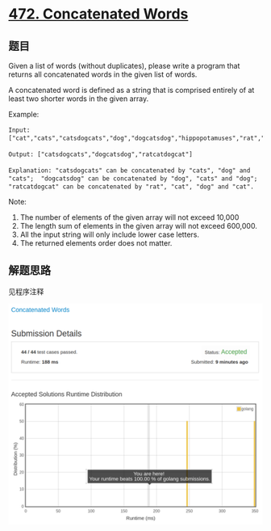 # [472. Concatenated Words](https://leetcode.com/problems/concatenated-words/)

## 题目

Given a list of words (without duplicates), please write a program that returns all concatenated words in the given list of words.

A concatenated word is defined as a string that is comprised entirely of at least two shorter words in the given array.

Example:

```text
Input: ["cat","cats","catsdogcats","dog","dogcatsdog","hippopotamuses","rat","ratcatdogcat"]

Output: ["catsdogcats","dogcatsdog","ratcatdogcat"]

Explanation: "catsdogcats" can be concatenated by "cats", "dog" and "cats";  "dogcatsdog" can be concatenated by "dog", "cats" and "dog"; "ratcatdogcat" can be concatenated by "rat", "cat", "dog" and "cat".
```

Note:

1. The number of elements of the given array will not exceed 10,000
1. The length sum of elements in the given array will not exceed 600,000.
1. All the input string will only include lower case letters.
1. The returned elements order does not matter.

## 解题思路

见程序注释

![100](472.100.png)